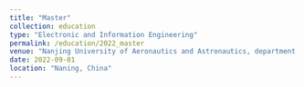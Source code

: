 ```yaml
---
title: "Master"
collection: education
type: "Electronic and Information Engineering"
permalink: /education/2022_master
venue: "Nanjing University of Aeronautics and Astronautics, department of Automation"
date: 2022-09-01
location: "Naning, China"
---
```







